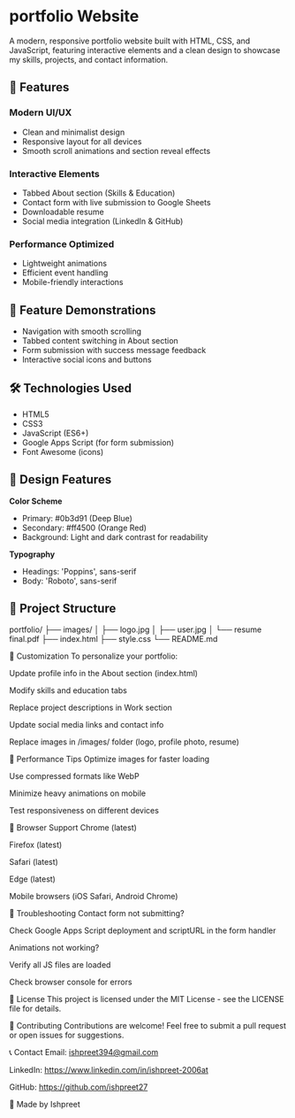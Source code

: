 # portfolio Website

A modern, responsive portfolio website built with HTML, CSS, and JavaScript, featuring interactive elements and a clean design to showcase my skills, projects, and contact information.


## 🌟 Features

### Modern UI/UX
- Clean and minimalist design  
- Responsive layout for all devices  
- Smooth scroll animations and section reveal effects  

### Interactive Elements
- Tabbed About section (Skills & Education)  
- Contact form with live submission to Google Sheets  
- Downloadable resume  
- Social media integration (LinkedIn & GitHub)  

### Performance Optimized
- Lightweight animations  
- Efficient event handling  
- Mobile-friendly interactions  


## 🎥 Feature Demonstrations

- Navigation with smooth scrolling  
- Tabbed content switching in About section  
- Form submission with success message feedback  
- Interactive social icons and buttons  


## 🛠️ Technologies Used

- HTML5  
- CSS3  
- JavaScript (ES6+)  
- Google Apps Script (for form submission)  
- Font Awesome (icons)  


## 🎨 Design Features

**Color Scheme**  
- Primary: #0b3d91 (Deep Blue)  
- Secondary: #ff4500 (Orange Red)  
- Background: Light and dark contrast for readability  

**Typography**  
- Headings: 'Poppins', sans-serif  
- Body: 'Roboto', sans-serif  



## 📁 Project Structure

portfolio/
├── images/
│ ├── logo.jpg
│ ├── user.jpg
│ └── resume final.pdf
├── index.html
├── style.css
└── README.md



🎨 Customization
To personalize your portfolio:

Update profile info in the About section (index.html)

Modify skills and education tabs

Replace project descriptions in Work section

Update social media links and contact info

Replace images in /images/ folder (logo, profile photo, resume)

🚀 Performance Tips
Optimize images for faster loading

Use compressed formats like WebP

Minimize heavy animations on mobile

Test responsiveness on different devices

📱 Browser Support
Chrome (latest)

Firefox (latest)

Safari (latest)

Edge (latest)

Mobile browsers (iOS Safari, Android Chrome)

🔧 Troubleshooting
Contact form not submitting?

Check Google Apps Script deployment and scriptURL in the form handler

Animations not working?

Verify all JS files are loaded

Check browser console for errors

📄 License
This project is licensed under the MIT License - see the LICENSE file for details.

🤝 Contributing
Contributions are welcome! Feel free to submit a pull request or open issues for suggestions.

📞 Contact
Email: ishpreet394@gmail.com

LinkedIn: https://www.linkedin.com/in/ishpreet-2006at

GitHub: https://github.com/ishpreet27

🙏 Made  by Ishpreet
